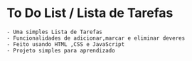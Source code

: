 # To Do List / Lista de Tarefas
    - Uma simples Lista de Tarefas
    - Funcionalidades de adicionar,marcar e eliminar deveres
    - Feito usando HTML ,CSS e JavaScript 
    - Projeto simples para aprendizado